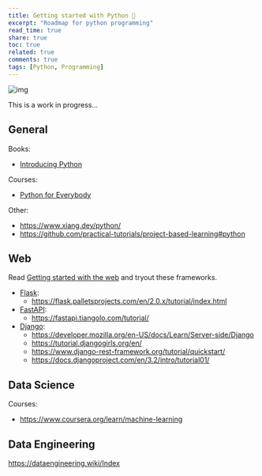 ```yaml
---
title: Getting started with Python 🐍
excerpt: "Roadmap for python programming"
read_time: true
share: true
toc: true
related: true
comments: true
tags: [Python, Programming]
---
```


![img](https://media.istockphoto.com/photos/reticulated-python-picture-id487506120?k=20&m=487506120&s=612x612&w=0&h=KsdD4vIOGsCTwHuDyoljO6Dbp4tBEW_W1gDASzK8KnY=)

This is a work in progress...

## General

Books:

- [Introducing Python](https://www.oreilly.com/library/view/introducing-python-2nd/9781492051374/)

Courses:

- [Python for Everybody](https://www.coursera.org/specializations/python)

Other:

- https://www.xiang.dev/python/
- https://github.com/practical-tutorials/project-based-learning#python

## Web

Read [Getting started with the web](https://developer.mozilla.org/en-US/docs/Learn/Getting_started_with_the_web) and tryout these frameworks.

- [Flask](https://flask.palletsprojects.com/en/2.0.x/):
  - https://flask.palletsprojects.com/en/2.0.x/tutorial/index.html
- [FastAPI](https://fastapi.tiangolo.com/):
  - https://fastapi.tiangolo.com/tutorial/
- [Django](https://www.djangoproject.com/):
  - https://developer.mozilla.org/en-US/docs/Learn/Server-side/Django
  - https://tutorial.djangogirls.org/en/
  - https://www.django-rest-framework.org/tutorial/quickstart/
  - https://docs.djangoproject.com/en/3.2/intro/tutorial01/

## Data Science

Courses:

- https://www.coursera.org/learn/machine-learning

## Data Engineering

https://dataengineering.wiki/Index
